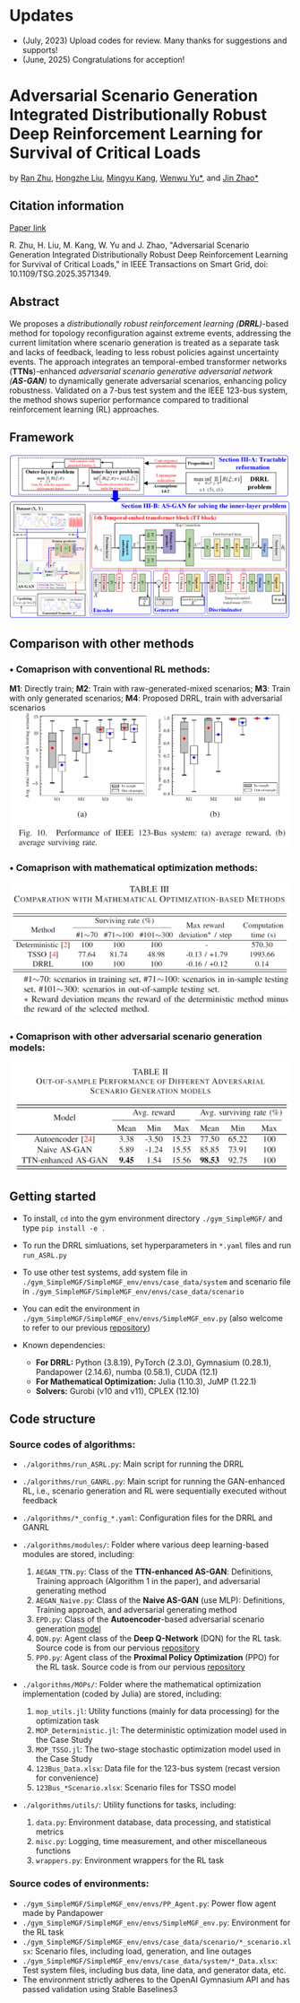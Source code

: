 # Updates

- (July, 2023) Upload codes for review. Many thanks for suggestions and supports!
- (June, 2025) Congratulations for acception!

# Adversarial Scenario Generation Integrated Distributionally Robust Deep Reinforcement Learning for Survival of Critical Loads
by [Ran Zhu](https://scholar.google.com/citations?hl=zh-CN&user=ETHzl_0AAAAJ), [Hongzhe Liu](https://scholar.google.com/citations?hl=zh-CN&user=M6fT730AAAAJ), [Mingyu Kang](https://scholar.google.com/citations?hl=zh-CN&user=2CGxd5sAAAAJ), [Wenwu Yu*](https://scholar.google.com/citations?hl=zh-CN&user=I7XxngUAAAAJ), and [Jin Zhao*](https://scholar.google.com/citations?hl=zh-CN&user=vV68wh8AAAAJ)

## Citation information
[Paper link](https://ieeexplore.ieee.org/abstract/document/11011524)

R. Zhu, H. Liu, M. Kang, W. Yu and J. Zhao, "Adversarial Scenario Generation Integrated Distributionally Robust Deep Reinforcement Learning for Survival of Critical Loads," in IEEE Transactions on Smart Grid, doi: 10.1109/TSG.2025.3571349. 
## Abstract
We proposes a *distributionally robust reinforcement learning (**DRRL**)*-based method for topology reconfiguration against extreme events, addressing the current limitation where scenario generation is treated as a separate task and lacks of feedback, leading to less robust policies against uncertainty events. The approach integrates an temporal-embed transformer networks (**TTNs**)-enhanced *adversarial scenario generative adversarial network (**AS-GAN**)* to dynamically generate adversarial scenarios, enhancing policy robustness. Validated on a 7-bus test system and the IEEE 123-bus system, the method shows superior performance compared to traditional reinforcement learning (RL) approaches.

## Framework
![Implementation Approach](/pics/AEGAN.png)

## Comparison with other methods
### &bull; Comaprison with conventional RL methods:
**M1**: Directly train; **M2**: Train with raw-generated-mixed scenarios; **M3**: Train with only generated scenarios; **M4**: Proposed DRRL, train with adversarial scenarios
![Comparison](/pics/Compare_OtherRL.png)
### &bull; Comaprison with mathematical optimization methods:
![Comparison](/pics/Compare_MP.png)
### &bull; Comaprison with other adversarial scenario generation models:
![Comparison](/pics/Compare_SGs.png)

## Getting started
- To install, `cd` into the gym environment directory `./gym_SimpleMGF/` and type `pip install -e .`

- To run the DRRL simluations, set hyperparameters in `*.yaml` files and run `run_ASRL.py`

- To use other test systems, add system file in `./gym_SimpleMGF/SimpleMGF_env/envs/case_data/system` and scenario file in `./gym_SimpleMGF/SimpleMGF_env/envs/case_data/scenario`

- You can edit the environment in `./gym_SimpleMGF/SimpleMGF_env/envs/SimpleMGF_env.py` (also welcome to refer to our previous [repository](https://github.com/RanZhu1989/IL_Self_Healing))

- Known dependencies: 
  - **For DRRL:** Python (3.8.19), PyTorch (2.3.0), Gymnasium (0.28.1), Pandapower (2.14.6), numba (0.58.1), CUDA (12.1)
  - **For Mathematical Optimization:** Julia (1.10.3), JuMP (1.22.1)
  - **Solvers:** Gurobi (v10 and v11), CPLEX (12.10)

## Code structure
### Source codes of algorithms:
- `./algorithms/run_ASRL.py`: Main script for running the DRRL
- `./algorithms/run_GANRL.py`: Main script for running the GAN-enhanced RL, i.e., scenario generation and RL were sequentially executed without feedback
- `./algorithms/*_config_*.yaml`: Configuration files for the DRRL and GANRL
- `./algorithms/modules/`: Folder where various deep learning-based modules are stored, including:
  1) `AEGAN_TTN.py`: Class of the **TTN-enhanced AS-GAN**: Definitions, Training approach (Algorithm 1 in the paper), and adversarial generating method
  2) `AEGAN_Naive.py`: Class of the **Naive AS-GAN** (use MLP): Definitions, Training approach, and adversarial generating method
  3) `EPD.py`: Class of the **Autoencoder**-based adversarial scenario generation [model](https://github.com/irom-lab/DRAGEN)
  4) `DQN.py`: Agent class of the **Deep Q-Network** (DQN) for the RL task. Source code is from our pervious [repository](https://github.com/RanZhu1989/RL_PlayGround)
  5) `PPO.py`: Agent class of the **Proximal Policy Optimization** (PPO) for the RL task. Source code is from our pervious [repository](https://github.com/RanZhu1989/RL_PlayGround)

- `./algorithms/MOPs/`: Folder where the mathematical optimization implementation (coded by Julia) are stored, including:
  1) `mop_utils.jl`: Utility functions (mainly for data processing) for the optimization task
  2) `MOP_Deterministic.jl`: The deterministic optimization model used in the Case Study
  3) `MOP_TSSO.jl`: The two-stage stochastic optimization model used in the Case Study
  4) `123Bus_Data.xlsx`: Data file for the 123-bus system (recast version for convenience)
  5) `123Bus_*Scenario.xlsx`: Scenario files for TSSO model
- `./algorithms/utils/`: Utility functions for tasks, including:
  1) `data.py`: Environment database, data processing, and statistical metrics
  2) `misc.py`: Logging, time measurement, and other miscellaneous functions
  3) `wrappers.py`: Environment wrappers for the RL task
### Source codes of environments:
- `./gym_SimpleMGF/SimpleMGF_env/envs/PP_Agent.py`: Power flow agent made by Pandapower
- `./gym_SimpleMGF/SimpleMGF_env/envs/SimpleMGF_env.py`: Environment for the RL task
- `./gym_SimpleMGF/SimpleMGF_env/envs/case_data/scenario/*_scenario.xlsx`: Scenario files, including load, generation, and line outages
- `./gym_SimpleMGF/SimpleMGF_env/envs/case_data/system/*_Data.xlsx`: Test system files, including bus data, line data, and generator data, etc.
- The environment strictly adheres to the OpenAI Gymnasium API and has passed validation using Stable Baselines3
